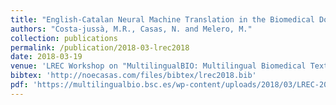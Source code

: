 ```yaml
---
title: "English-Catalan Neural Machine Translation in the Biomedical Domain through the cascade approach"
authors: "Costa-jussà, M.R., Casas, N. and Melero, M."
collection: publications 
permalink: /publication/2018-03-lrec2018
date: 2018-03-19
venue: 'LREC Workshop on "MultilingualBIO: Multilingual Biomedical Text Processing", 2018'
bibtex: 'http://noecasas.com/files/bibtex/lrec2018.bib'
pdf: 'https://multilingualbio.bsc.es/wp-content/uploads/2018/03/LREC-2018-PROCEEDINGS-MultilingualBIO.pdf'
---
```



